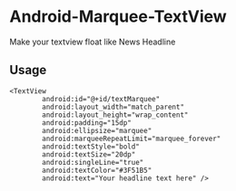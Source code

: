 # Android-Marquee-TextView
Make your textview float like News Headline

## Usage

```
<TextView
        android:id="@+id/textMarquee"
        android:layout_width="match_parent"
        android:layout_height="wrap_content"
        android:padding="15dp"
        android:ellipsize="marquee"
        android:marqueeRepeatLimit="marquee_forever"
        android:textStyle="bold"
        android:textSize="20dp"
        android:singleLine="true"
        android:textColor="#3F51B5"
        android:text="Your headline text here" />
```
